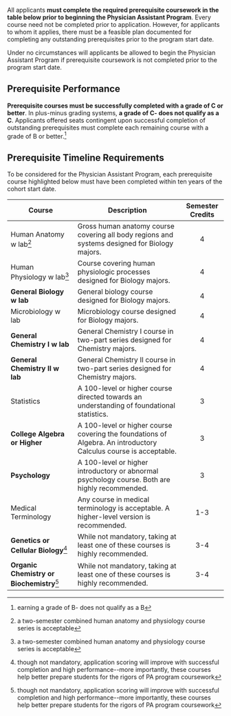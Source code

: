 All applicants **must complete the required prerequisite coursework in the table below prior to beginning the Physician Assistant Program**. Every course need not be completed prior to application. However, for applicants to whom it applies, there must be a feasible plan documented for completing any outstanding prerequisites prior to the program start date. 

Under no circumstances will applicants be allowed to begin the Physician Assistant Program if prerequisite coursework is not completed prior to the program start date.

## Prerequisite Performance

**Prerequisite courses must be successfully completed with a grade of C or better**. In plus-minus grading systems, **a grade of C- does not qualify as a C**. Applicants offered seats contingent upon successful completion of outstanding prerequisites must complete each remaining course with a grade of B or better.[^1]

## Prerequisite Timeline Requirements

To be considered for the Physician Assistant Program, <span class="highlight">each prerequisite course highlighted below must have been completed within ten years of the cohort start date</span>.

| Course                                                    | Description                                                                                                        | Semester Credits   |
| --------------------------------------------------------  | ------------------------------------------------------------------------------------------------------------------ | :----------------: |
| <span class="highlight">Human Anatomy w lab</span>[^2]    | Gross human anatomy course covering all body regions and systems designed for Biology majors.                      | 4                  |
| <span class="highlight">Human Physiology w lab</span>[^3] | Course covering human physiologic processes designed for Biology majors.                                           | 4                  |
| **General Biology w lab**                                 | General biology course designed for Biology majors.                                                                | 4                  |
| <span class="highlight">Microbiology w lab</span>         | Microbiology course designed for Biology majors.                                                                   | 4                  |
| **General Chemistry I w lab**                             | General Chemistry I course in two-part series designed for Chemistry majors.                                       | 4                  |
| **General Chemistry II w lab**                            | General Chemistry II course in two-part series designed for Chemistry majors.                                      | 4                  |
| <span class="highlight">Statistics</span>                 | A 100-level or higher course directed towards an understanding of foundational statistics.                         | 3                  |
| **College Algebra or Higher**                             | A 100-level or higher course covering the foundations of Algebra. An introductory Calculus course is acceptable.   | 3                  |
| **Psychology**                                            | A 100-level or higher introductory or abnormal psychology course. Both are highly recommended.                     | 3                  |
| <span class="highlight">Medical Terminology</span>        | Any course in medical terminology is acceptable. A higher-level version is recommended.                            | 1-3                |
| **Genetics or Cellular Biology**[^4]                      | While not mandatory, taking at least one of these courses is highly recommended.                                   | 3-4                |
| **Organic Chemistry or Biochemistry**[^5]                 | While not mandatory, taking at least one of these courses is highly recommended.                                   | 3-4                |

[^1]: earning a grade of B- does not qualify as a B
[^2]: a two-semester combined human anatomy and physiology course series is acceptable
[^3]: a two-semester combined human anatomy and physiology course series is acceptable
[^4]: though not mandatory, application scoring will improve with successful completion and high performance--more importantly, these courses help better prepare students for the rigors of PA program coursework
[^5]: though not mandatory, application scoring will improve with successful completion and high performance--more importantly, these courses help better prepare students for the rigors of PA program coursework